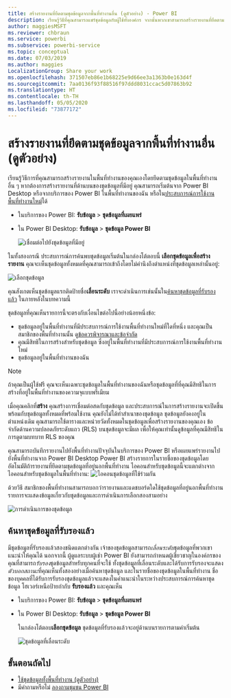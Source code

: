 ```yaml
---
title: สร้างรายงานที่ยึดตามชุดข้อมูลจากพื้นที่ทำงานอื่น (ดูตัวอย่าง) - Power BI
description: เรียนรู้วิธีที่คุณสามารถแชร์ชุดข้อมูลกับผู้ใช้ทั้งองค์กร จากนั้นพวกเขาสามารถสร้างรายงานที่ยึดตามชุดข้อมูลของคุณในพื้นที่ทำงานของตนเอง
author: maggiesMSFT
ms.reviewer: chbraun
ms.service: powerbi
ms.subservice: powerbi-service
ms.topic: conceptual
ms.date: 07/03/2019
ms.author: maggies
LocalizationGroup: Share your work
ms.openlocfilehash: 371507eb86e1b68225e9d66ee3a1363b0e163d4f
ms.sourcegitcommit: 7aa0136f93f88516f97ddd8031ccac5d07863b92
ms.translationtype: HT
ms.contentlocale: th-TH
ms.lasthandoff: 05/05/2020
ms.locfileid: "73877172"
---
```

# <a name="create-reports-based-on-datasets-from-different-workspaces-preview"></a>สร้างรายงานที่ยึดตามชุดข้อมูลจากพื้นที่ทำงานอื่น (ดูตัวอย่าง)

เรียนรู้วิธีการที่คุณสามารถสร้างรายงานในพื้นที่ทำงานของคุณเองโดยยึดตามชุดข้อมูลในพื้นที่ทำงานอื่น ๆ หากต้องการสร้างรายงานที่ด้านบนของชุดข้อมูลที่มีอยู่ คุณสามารถเริ่มต้นจาก Power BI Desktop หรือจากบริการของ Power BI ในพื้นที่ทำงานของฉัน หรือใน[ประสบการณ์การใช้งานพื้นที่ทำงานใหม่](service-create-the-new-workspaces.md)ได้

- ในบริการของ Power BI: **รับข้อมูล** > **ชุดข้อมูลที่เผยแพร่**
- ใน Power BI Desktop: **รับข้อมูล** > **ชุดข้อมูล Power BI**

    ![เชื่อมต่อไปยังชุดข้อมูลที่มีอยู่](media/service-datasets-across-workspaces/power-bi-connect-dataset-pk.png)
   
ในทั้งสองกรณี ประสบการณ์การค้นพบชุดข้อมูลเริ่มต้นในกล่องโต้ตอบนี้ **เลือกชุดข้อมูลเพื่อสร้างรายงาน** คุณจะเห็นชุดข้อมูลทั้งหมดที่คุณสามารถเข้าถึงโดยไม่คำนึงถึงตำแหน่งที่ชุดข้อมูลเหล่านั้นอยู่:

![เลือกชุดข้อมูล](media/service-datasets-across-workspaces/power-bi-select-dataset.png)

คุณสังเกตเห็นชุดข้อมูลแรกติดป้ายชื่อ**เลื่อนระดับ** เราจะดำเนินการเช่นนั้นใน[ค้นหาชุดข้อมูลที่รับรองแล้ว](#find-an-endorsed-dataset) ในภายหลังในบทความนี้

ชุดข้อมูลที่คุณเห็นรายการนี้จะตรงกับเงื่อนไขต่อไปนี้อย่างน้อยหนึ่งข้อ:

- ชุดข้อมูลอยู่ในพื้นที่ทำงานที่มีประสบการณ์การใช้งานพื้นที่ทำงานใหม่ที่ใดที่หนึ่ง และคุณเป็นสมาชิกของพื้นที่ทำงานนั้น ดู[ข้อควรพิจารณาและข้อจำกัด](service-datasets-across-workspaces.md#considerations-and-limitations)
- คุณมีสิทธิในการสร้างสำหรับชุดข้อมูล ซึ่งอยู่ในพื้นที่ทำงานที่มีประสบการณ์การใช้งานพื้นที่ทำงานใหม่
- ชุดข้อมูลอยู่ในพื้นที่ทำงานของฉัน

> [!NOTE]
> ถ้าคุณเป็นผู้ใช้ฟรี คุณจะเห็นเฉพาะชุดข้อมูลในพื้นที่ทำงานของฉันหรือชุดข้อมูลที่ที่คุณมีสิทธิในการสร้างที่อยู่ในพื้นที่ทำงานของความจุแบบพรีเมียม

เมื่อคุณคลิกที่**สร้าง** คุณสร้างการเชื่อมต่อสดกับชุดข้อมูล และประสบการณ์ในการสร้างรายงานจะเปิดขึ้นพร้อมกับชุดข้อมูลทั้งหมดที่พร้อมใช้งาน คุณยังไม่ได้ทำสำเนาของชุดข้อมูล ชุดข้อมูลยังคงอยู่ในตำแหน่งเดิม คุณสามารถใช้ตารางและหน่วยวัดทั้งหมดในชุดข้อมูลเพื่อสร้างรายงานของคุณเอง ข้อจำกัดด้านความปลอดภัยระดับแถว (RLS) บนชุดข้อมูลจะมีผล เพื่อให้คุณเท่านั้นดูข้อมูลที่คุณมีสิทธิในการดูตามบทบาท RLS ของคุณ

คุณสามารถบันทึกรายงานไปยังพื้นที่ทำงานปัจจุบันในบริการของ Power BI หรือเผยแพร่รายงานไปยังพื้นที่ทำงานจาก Power BI Desktop Power BI สร้างรายการในรายชื่อของชุดข้อมูลโดยอัตโนมัติถ้ารายงานที่ยึดตามชุดข้อมูลที่อยู่นอกพื้นที่ทำงาน ไอคอนสำหรับชุดข้อมูลนี้จะแตกต่างจากไอคอนสำหรับชุดข้อมูลในพื้นที่ทำงาน: ![ไอคอนชุดข้อมูลที่ใช้ร่วมกัน](media/service-datasets-discover-across-workspaces/power-bi-shared-dataset-icon.png)

ด้วยวิธี สมาชิกของพื้นที่ทำงานสามารถบอกว่ารายงานและแดชบอร์ดใดใช้ชุดข้อมูลที่อยู่นอกพื้นที่ทำงาน รายการจะแสดงข้อมูลเกี่ยวกับชุดข้อมูลและการดำเนินการเลือกสองสามอย่าง

![การดำเนินการของชุดข้อมูล](media/service-datasets-across-workspaces/power-bi-dataset-actions.png)

## <a name="find-an-endorsed-dataset"></a>ค้นหาชุดข้อมูลที่รับรองแล้ว

มีชุดข้อมูลที่รับรองแล้วสองชนิดแตกต่างกัน เจ้าของชุดข้อมูลสามารถ*เลื่อนระดับ*ชุดข้อมูลที่พวกเขาแนะนำให้คุณได้ นอกจากนี้ ผู้ดูแลระบบผู้เช่า Power BI ยังสามารถกำหนดผู้เชี่ยวชาญในองค์กรของคุณที่สามารถ*รับรอง*ชุดข้อมูลสำหรับทุกคนที่จะใช้ ทั้งชุดข้อมูลที่เลื่อนระดับและได้รับการรับรองจะแสดง*ตัวบอกสถานะ*ที่คุณเห็นทั้งสองอย่างเมื่อค้นหาชุดข้อมูล และในรายชื่อของชุดข้อมูลในพื้นที่ทำงาน ชื่อของบุคคลที่ได้รับการรับรองชุดข้อมูลแล้วจะแสดงในคำแนะนำในระหว่างประสบการณ์การค้นหาชุดข้อมูล โฮเวอร์เหนือป้ายกำกับ **รับรองแล้ว** และคุณเห็น

- ในบริการของ Power BI: **รับข้อมูล** > **ชุดข้อมูลที่เผยแพร่**
- ใน Power BI Desktop: **รับข้อมูล** > **ชุดข้อมูล Power BI**

    ในกล่องโต้ตอบ**เลือกชุดข้อมูล** ชุดข้อมูลที่รับรองแล้วจะอยู่ด้านบนรายการตามค่าเริ่มต้น 

    ![ชุดข้อมูลที่เลื่อนระดับ](media/service-datasets-certify-promote/power-bi-dataset-promoted.png)

## <a name="next-steps"></a>ขั้นตอนถัดไป

- [ใช้ชุดข้อมูลทั้งพื้นที่ทำงาน (ดูตัวอย่าง)](service-datasets-across-workspaces.md)
- มีคำถามหรือไม่ [ลองถามชุมชน Power BI](https://community.powerbi.com/)
